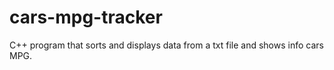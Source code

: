 # cars-mpg-tracker
C++ program that sorts and displays data from a txt file and shows info cars MPG.
